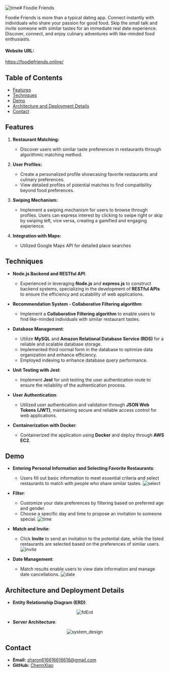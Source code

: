 ![time](https://github.com/ChennXIao/foodiefriends/assets/61040179/2c3d2ef3-d143-422a-a629-ed8891187bc4)# Foodie Friends

Foodie Friends is more than a typical dating app. Connect instantly with individuals who share your passion for good food. Skip the small talk and invite someone with similar tastes for an immediate real date experience. Discover, connect, and enjoy culinary adventures with like-minded food enthusiasts.

#### Website URL:
https://foodiefriends.online/

## Table of Contents

- [Features](#features)
- [Techniques](#techniques)
- [Demo](#demo)
- [Architecture and Deployment Details](#architecture-and-deployment-details)
- [Contact](#contact)


## Features

1. **Restaurant Matching:**
   - Discover users with similar taste preferences in restaurants through algorithmic matching method.

2. **User Profiles:**
   - Create a personalized profile showcasing favorite restaurants and culinary preferences.
   - View detailed profiles of potential matches to find compatibility beyond food preferences.

3. **Swiping Mechanism:**
   - Implement a swiping mechanism for users to browse through profiles. Users can express interest by clicking to swipe right or skip by swiping left, vice versa, creating a gamified and engaging experience.

4. **Integration with Maps:**
    - Utilized Google Maps API for detailed place searches

## Techniques

- **Node.js Backend and RESTful API**: 
   - Experienced in leveraging **Node.js** and **express.js** to construct backend systems, specializing in the development of **RESTful APIs** to ensure the efficiency and scalability of web applications.

- **Recommendation System - Collaborative Filtering algorithm**: 
   - Implement a **Collaborative Filtering algorithm** to enable users to find like-minded individuals with similar restaurant tastes.
  
- **Database Management**:
  - Utilize **MySQL** and **Amazon Relational Database Service (RDS)** for a reliable and scalable database storage.
  - Implemented third normal form in the database to optimize data organization and enhance efficiency. 
  - Employed indexing to enhance database query performance.

- **Unit Testing with Jest**:
  - Implement **Jest** for unit testing the user authentication route to ensure the reliability of the authentication process.

- **User Authentication**:
  - Utilized user authentication and validation through **JSON Web Tokens (JWT)**, maintaining secure and reliable access control for web applications.

- **Containerization with Docker**:
  - Containerized the application using **Docker** and deploy through **AWS EC2**.

## Demo
- **Entering Personal Information and Selecting Favorite Restaurants**: 
   - Users fill out basic information to meet essential criteria and select restaurants to match with people who share similar tastes.
![select](https://github.com/ChennXIao/foodiefriends/assets/61040179/1aceba83-79d5-42ed-880d-8f7dae8be924)

- **Filter**: 
   - Customize your date preferences by filtering based on preferred age and gender.
   - Choose a specific day and time to propose an invitation to someone special.
![time](https://github.com/ChennXIao/foodiefriends/assets/61040179/628c8bcf-01dd-407e-b397-25eb8a5afb9c)

- **Match and Invite**: 
   - Click **Invite** to send an invitation to the potential date, while the listed restaurants are selected based on the preferences of similar users.
![invite](https://github.com/ChennXIao/foodiefriends/assets/61040179/34aa6075-35f1-4f9f-9917-e80e5d1724dc)

- **Date Management**: 
   - Match results enable users to view date information and manage date cancellations.
![date](https://github.com/ChennXIao/foodiefriends/assets/61040179/1ce2b28a-1fc3-46ed-935d-150c01f91f41)

## Architecture and Deployment Details

- **Entity Relationship Diagram (ERD)**: 
<p align="center">
  <img src="https://github.com/ChennXIao/foodiefriends/assets/61040179/c8db8105-f36a-4082-8390-480bd95bed1e" alt="fdErd">
</p>

- **Server Architecture**: 
<p align="center">
  <img src="https://github.com/ChennXIao/foodiefriends/assets/61040179/da8eba48-d297-4164-bb08-92776add9d82" alt="system_design">
</p>

## Contact

- **Email:** [sharon616616616616@gmail.com](mailto:sharon616616616616@gmail.com)
- **GitHub:** [ChennXIao](https://github.com/ChennXIao)

